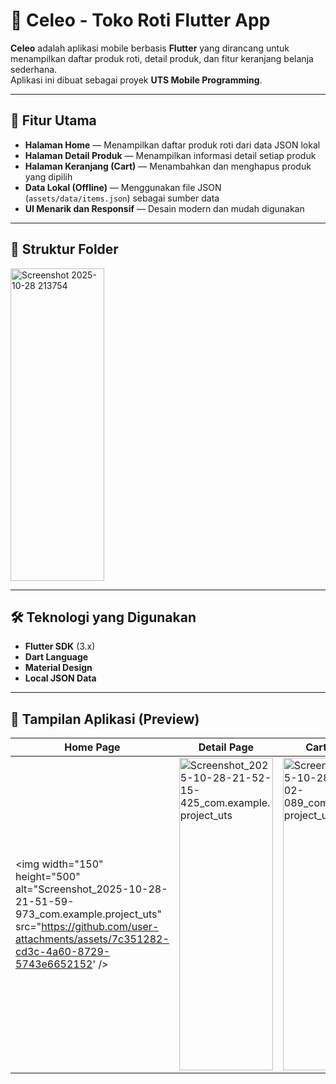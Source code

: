 # 🍰 Celeo - Toko Roti Flutter App

**Celeo** adalah aplikasi mobile berbasis **Flutter** yang dirancang untuk menampilkan daftar produk roti, detail produk, dan fitur keranjang belanja sederhana.  
Aplikasi ini dibuat sebagai proyek **UTS Mobile Programming**.

---

## 🚀 Fitur Utama

-  **Halaman Home** — Menampilkan daftar produk roti dari data JSON lokal  
-  **Halaman Detail Produk** — Menampilkan informasi detail setiap produk  
-  **Halaman Keranjang (Cart)** — Menambahkan dan menghapus produk yang dipilih  
-  **Data Lokal (Offline)** — Menggunakan file JSON (`assets/data/items.json`) sebagai sumber data  
-  **UI Menarik dan Responsif** — Desain modern dan mudah digunakan  

---

## 🧱 Struktur Folder
<img width="150" height="500" alt="Screenshot 2025-10-28 213754" src="https://github.com/user-attachments/assets/2aa721da-0201-4c4f-8956-fe302d5a8246" />

---

## 🛠️ Teknologi yang Digunakan

- **Flutter SDK** (3.x)
- **Dart Language**
- **Material Design**
- **Local JSON Data**

---

## 📸 Tampilan Aplikasi (Preview)
| Home Page | Detail Page | Cart Page |
| --------- | ----------- | --------- |
|<img width="150" height="500" alt="Screenshot_2025-10-28-21-51-59-973_com.example.project_uts" src="https://github.com/user-attachments/assets/7c351282-cd3c-4a60-8729-5743e6652152' />|<img width="150" height="500" alt="Screenshot_2025-10-28-21-52-15-425_com.example.project_uts" src="https://github.com/user-attachments/assets/9c09185f-812c-4abc-a152-5b18c7acbb17" />|<img width="150" height="500" alt="Screenshot_2025-10-28-21-55-02-089_com.example.project_uts" src="https://github.com/user-attachments/assets/f33aa105-e4cb-4267-9a77-24ca7722007a" />|

